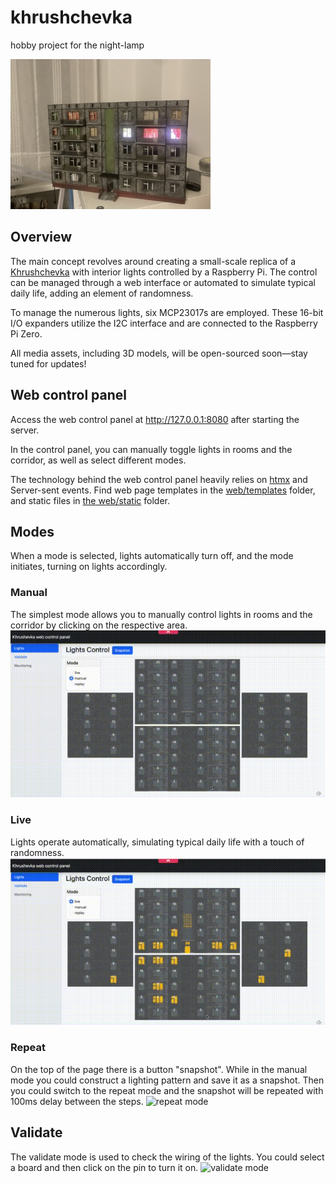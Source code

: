 # khrushchevka
hobby project for the night-lamp

![example](./docs/example.jpeg)

## Overview

The main concept revolves around creating a small-scale replica of a [Khrushchevka](https://en.wikipedia.org/wiki/Khrushchevka) with interior lights controlled by a Raspberry Pi. The control can be managed through a web interface or automated to simulate typical daily life, adding an element of randomness.

To manage the numerous lights, six MCP23017s are employed. These 16-bit I/O expanders utilize the I2C interface and are connected to the Raspberry Pi Zero.

All media assets, including 3D models, will be open-sourced soon—stay tuned for updates!

## Web control panel

Access the web control panel at http://127.0.0.1:8080 after starting the server.

In the control panel, you can manually toggle lights in rooms and the corridor, as well as select different modes.

The technology behind the web control panel heavily relies on [htmx](http://htmx.org) and Server-sent events. Find web page templates in the [web/templates](./web/templates) folder, and static files in [the web/static](./web/templates) folder.

## Modes
When a mode is selected, lights automatically turn off, and the mode initiates, turning on lights accordingly.

### Manual
The simplest mode allows you to manually control lights in rooms and the corridor by clicking on the respective area.
![manual mode](./docs/manual_mode.gif)

### Live
Lights operate automatically, simulating typical daily life with a touch of randomness.
![livemode](./docs/live_mode.gif)

### Repeat
On the top of the page there is a button "snapshot". 
While in the manual mode you could construct a lighting pattern and save it as a snapshot. 
Then you could switch to the repeat mode and the snapshot will be repeated with 100ms delay between the steps.
![repeat mode](./docs/repeat_mode.gif)

## Validate
The validate mode is used to check the wiring of the lights.
You could select a board and then click on the pin to turn it on.
![validate mode](./docs/validate_mode.gif)